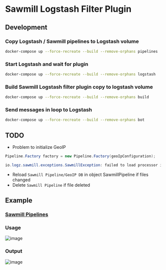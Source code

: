 # Sawmill Logstash Filter Plugin

## Development

### Copy Logstash / Sawmill pipelines to Logstash volume

```bash
docker-compose up --force-recreate --build --remove-orphans pipelines
```

### Start Logstash and wait for plugin

```bash
docker-compose up --force-recreate --build --remove-orphans logstash
```

### Build Sawmill Logstash filter plugin copy to logstash volume

```bash
docker-compose up --force-recreate --build --remove-orphans build
```

### Send messages in loop to Logstash

```bash
docker-compose up --force-recreate --build --remove-orphans bot
```

## TODO

- Problem to initialize GeoIP

```java
Pipeline.Factory factory = new Pipeline.Factory(geoIpConfiguration);
```

```java
io.logz.sawmill.exceptions.SawmillException: failed to load processor io.logz.sawmill.processors.GeoIpProcessor
```

- Reload `Sawmill Pipeline/GeoIP DB` in object SawmillPipeline if files changed
- Delete `Sawmill Pipeline` if file deleted

## Example

### [Sawmill Pipelines](/pipelines/files/pipelines/sawmill)

### Usage
![image](https://user-images.githubusercontent.com/9096064/163799186-c75e1feb-df8b-4cb4-b392-7f96885c9103.png)

### Output
![image](https://user-images.githubusercontent.com/9096064/163799127-5a2a26f4-66cc-4017-90d7-bf78a395eb0b.png)
